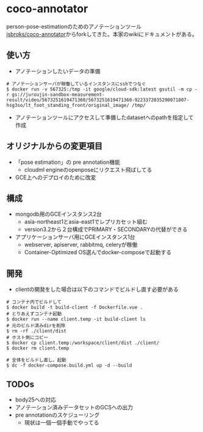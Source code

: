 # coco-annotator

person-pose-estimationのためのアノテーションツール  
[jsbroks/coco-annotator](https://github.com/jsbroks/coco-annotator)からforkしてきた。本家のwikiにドキュメントがある。

## 使い方
- アノテーションしたいデータの準備
```
# アノテーションサーバが稼働しているインスタンスにsshでつなぐ
$ docker run -v 567325:/tmp -it google/cloud-sdk:latest gsutil -m cp -r gs://juroujin-sandbox-measurement-result/video/5673251619471360/5673251619471360-9223372035290071807-hsg3so/lt_foot_standing_front/original_image/ /tmp/
```

- アノテーションツールにアクセスして準備したdatasetへのpathを指定して作成


## オリジナルからの変更項目
- 「pose estimation」の pre annotation機能
  - cloudml engineのopenposeにリクエスト飛ばしてる
- GCE上へのデプロイのために改変

## 構成
- mongodb用のGCEインスタンス2台
  - asia-northeast1とasia-east1でレプリカセット組む
  - version3.2から２台構成でPRIMARY・SECONDARYの代替ができる
- アプリケーションサーバ用にGCEインスタンス1台
  - webserver, apiserver, rabbitmq, celeryが稼働
  - Container-Optimized OS選んでdocker-composeで起動する


## 開発
- clientの開発をした場合は以下のコマンドでビルドし直す必要がある
    
```
# コンテナ内でビルドして
$ docker build -t build-client -f Dockerfile.vue .
# とりあえずコンテナ起動
$ docker run --name client.temp -it build-client ls
# 元のビルド済みdirを削除
$ rm -rf ./client/dist
# ホスト側にコピー
$ docker cp client.temp:/workspace/client/dist ./client/
$ docker rm client.temp

# 全体をビルドし直し，起動
$ dc -f docker-compose.build.yml up -d --build
```

## TODOs
- body25への対応
- アノテーション済みデータセットのGCSへの出力
- pre annotationのスケジューリング
  - 現状は一個一個手動でやってる